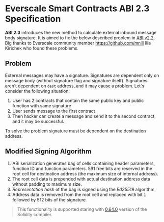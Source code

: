 # Everscale Smart Contracts ABI 2.3 Specification

**ABI 2.3** introduces the new method to calculate external inbound message body signature. It is aimed to fix the below described problem in [ABI v2.2](2.2.md).   
Big thanks to Everscale community member https://github.com/mnill Ilia Kirichek who found these problems.

## Problem
External messages may have a signature. Signatures are dependent only on message body (without signature flag and signature itself). Signatures aren’t dependent on `dest` address, and it may cause a problem. Let's consider the following situation:

1. User has 2 contracts that contain the same public key and public function with same signature
2. User sends message to the first contract
3. Then hacker can create a message and send it to the second contract, and it may be successful.

To solve the problem signature must be dependent on the destination address.

## Modified Signing Algorithm

1. ABI serialization generates bag of cells containing header parameters, function ID and function parameters.
   591 free bits are reserved in the root cell for destination address (the maximum size of internal address).
2. The root cell data is prepended with actual destination address data without padding to maximum size.
3. *Representation hash* of the bag is signed using the *Ed25519* algorithm.
4. Address data is removed from the root cell and replaced with bit `1` followed by 512 bits of the signature.

> This functionality is supported staring with [0.64.0](https://github.com/tonlabs/TON-Solidity-Compiler/blob/master/Changelog_TON.md#0640-2022-08-18) version of the Solidity compiler.
